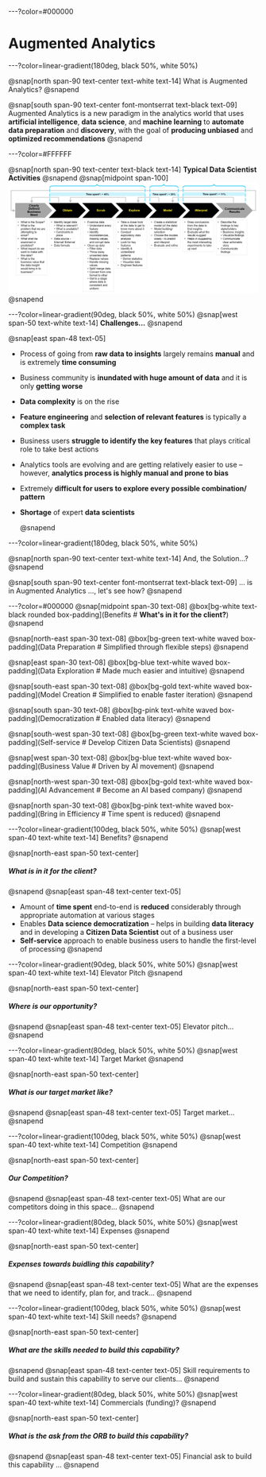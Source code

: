 ---?color=#000000
# Augmented Analytics

---?color=linear-gradient(180deg, black 50%, white 50%)

@snap[north span-90 text-center text-white text-14]
What is Augmented Analytics?
@snapend

@snap[south span-90 text-center font-montserrat text-black text-09]
Augmented Analytics is a new paradigm in the analytics world that uses **artificial intelligence**, **data science**, and **machine learning** to **automate data preparation** and **discovery**, with the goal of **producing unbiased** and **optimized recommendations**
@snapend

---?color=#FFFFFF

@snap[north span-90 text-center text-black text-14]
<b>Typical Data Scientist Activities</b>
@snapend
@snap[midpoint span-100]
![DataScientistActivities](assets/img/data-scientist-activities.png)
@snapend

---?color=linear-gradient(90deg, black 50%, white 50%)
@snap[west span-50 text-white text-14]
<b>Challenges...</b>
@snapend

@snap[east span-48 text-05]
- Process of going from **raw data to insights** largely remains **manual** and is extremely **time consuming**<p>
- Business community is **inundated with huge amount of data** and it is only **getting worse**<p>
- **Data complexity** is on the rise<p>
- **Feature engineering** and **selection of relevant features** is typically a **complex task**<p>
- Business users **struggle to identify the key features** that plays critical role to take best actions<p>
- Analytics tools are evolving and are getting relatively easier to use – however, **analytics process is highly manual and prone to bias**<p>
- Extremely **difficult for users to explore every possible combination/ pattern**<p>
- **Shortage** of expert **data scientists**<p>
@snapend
  
---?color=linear-gradient(180deg, black 50%, white 50%)

@snap[north span-90 text-center text-white text-14]
And, the Solution...?
@snapend

@snap[south span-90 text-center font-montserrat text-black text-09]
... is in Augmented Analytics ..., let's see how?
@snapend

---?color=#000000
@snap[midpoint span-30 text-08]
@box[bg-white text-black rounded box-padding](Benefits # <b>What's in it for the client?</b>)
@snapend

@snap[north-east span-30 text-08]
@box[bg-green text-white waved box-padding](Data Preparation # Simplified through flexible steps)
@snapend

@snap[east span-30 text-08]
@box[bg-blue text-white waved box-padding](Data Exploration # Made much easier and intuitive)
@snapend

@snap[south-east span-30 text-08]
@box[bg-gold text-white waved box-padding](Model Creation # Simplified to enable faster iteration)
@snapend

@snap[south span-30 text-08]
@box[bg-pink text-white waved box-padding](Democratization # Enabled data literacy)
@snapend

@snap[south-west span-30 text-08]
@box[bg-green text-white waved box-padding](Self-service # Develop Citizen Data Scientists)
@snapend

@snap[west span-30 text-08]
@box[bg-blue text-white waved box-padding](Business Value # Driven by AI movement)
@snapend

@snap[north-west span-30 text-08]
@box[bg-gold text-white waved box-padding](AI Advancement # Become an AI based company)
@snapend

@snap[north span-30 text-08]
@box[bg-pink text-white waved box-padding](Bring in Efficiency # Time spent is reduced)
@snapend

---?color=linear-gradient(100deg, black 50%, white 50%)
@snap[west span-40 text-white text-14]
Benefits?
@snapend

@snap[north-east span-50 text-center]
##### What is in it for the client?
@snapend
@snap[east span-48 text-center text-05]
- Amount of **time spent** end-to-end is **reduced** considerably through appropriate automation at various stages
- Enables **Data science democratization** – helps in building **data literacy** and in developing a **Citizen Data Scientist** out of a business user
- **Self-service** approach to enable business users to handle the first-level of processing
@snapend

---?color=linear-gradient(90deg, black 50%, white 50%)
@snap[west span-40 text-white text-14]
Elevator Pitch
@snapend

@snap[north-east span-50 text-center]
##### Where is our opportunity?
@snapend
@snap[east span-48 text-center text-05]
Elevator pitch...
@snapend

---?color=linear-gradient(80deg, black 50%, white 50%)
@snap[west span-40 text-white text-14]
Target Market
@snapend

@snap[north-east span-50 text-center]
##### What is our target market like?
@snapend
@snap[east span-48 text-center text-05]
Target market...
@snapend


---?color=linear-gradient(100deg, black 50%, white 50%)
@snap[west span-40 text-white text-14]
Competition
@snapend

@snap[north-east span-50 text-center]
##### Our Competition?
@snapend
@snap[east span-48 text-center text-05]
What are our competitors doing in this space...
@snapend

---?color=linear-gradient(80deg, black 50%, white 50%)
@snap[west span-40 text-white text-14]
Expenses
@snapend

@snap[north-east span-50 text-center]
##### Expenses towards buidling this capability?
@snapend
@snap[east span-48 text-center text-05]
What are the expenses that we need to identify, plan for, and track...
@snapend

---?color=linear-gradient(100deg, black 50%, white 50%)
@snap[west span-40 text-white text-14]
Skill needs?
@snapend

@snap[north-east span-50 text-center]
##### What are the skills needed to build this capability?
@snapend
@snap[east span-48 text-center text-05]
Skill requirements to build and sustain this capability to serve our clients...
@snapend

---?color=linear-gradient(80deg, black 50%, white 50%)
@snap[west span-40 text-white text-14]
Commercials (funding)?
@snapend

@snap[north-east span-50 text-center]
##### What is the ask from the ORB to build this capability?
@snapend
@snap[east span-48 text-center text-05]
Financial ask to build this capability ...
@snapend
